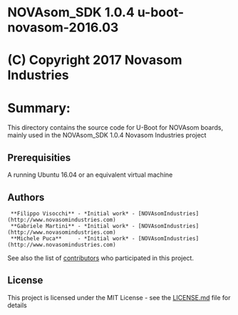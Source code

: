 # NOVAsom_SDK 1.0.4 u-boot-novasom-2016.03
# (C) Copyright 2017 Novasom Industries
Summary:
========

This directory contains the source code for U-Boot for NOVAsom boards, mainly 
used in the NOVAsom_SDK 1.0.4 Novasom Industries project

## Prerequisities
A running Ubuntu 16.04 or an equivalent virtual machine

## Authors
```
 **Filippo Visocchi** - *Initial work* - [NOVAsomIndustries](http://www.novasomindustries.com)
 **Gabriele Martini** - *Initial work* - [NOVAsomIndustries](http://www.novasomindustries.com)
 **Michele Puca**     - *Initial work* - [NOVAsomIndustries](http://www.novasomindustries.com)
```
See also the list of [contributors](https://gitlab.com/NovasomIndustries/Doc/contributors) who participated in this project.

## License

This project is licensed under the MIT License - see the [LICENSE.md](LICENSE.md) file for details


